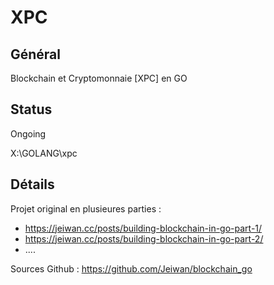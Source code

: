 # XPC

## Général
Blockchain et Cryptomonnaie [XPC] en GO

## Status
Ongoing

X:\GOLANG\xpc

## Détails
Projet original en plusieures parties : 
* https://jeiwan.cc/posts/building-blockchain-in-go-part-1/
* https://jeiwan.cc/posts/building-blockchain-in-go-part-2/
* ....

Sources Github : https://github.com/Jeiwan/blockchain_go

